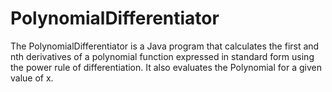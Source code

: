 # PolynomialDifferentiator
The PolynomialDifferentiator is a Java program that calculates the first and nth derivatives of a polynomial function expressed in standard form using the power rule of differentiation. It also evaluates the Polynomial for a given value of x.
